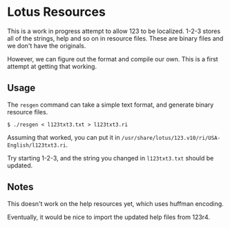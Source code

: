 # Lotus Resources

This is a work in progress attempt to allow 123 to be localized. 1-2-3 stores
all of the strings, help and so on in resource files. These are binary files
and we don't have the originals.

However, we can figure out the format and compile our own. This is a first
attempt at getting that working.

## Usage

The `resgen` command can take a simple text format, and generate binary
resource files.

```
$ ./resgen < l123txt3.txt > l123txt3.ri
```

Assuming that worked, you can put it in `/usr/share/lotus/123.v10/ri/USA-English/l123txt3.ri`.

Try starting 1-2-3, and the string you changed in `l123txt3.txt` should be updated.

## Notes

This doesn't work on the help resources yet, which uses huffman encoding.

Eventually, it would be nice to import the updated help files from 123r4.
